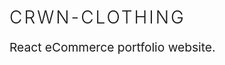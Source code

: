 <h1 style="text-transform:uppercase; letter-spacing:3px;font-weight: 300;"> crwn-clothing </h1>
<p style="font-size:1.2rem;">React eCommerce portfolio website.</p>
